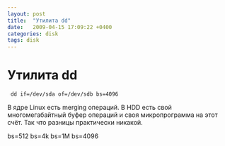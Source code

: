 ```yaml
---
layout: post
title:  "Утилита dd"
date:   2009-04-15 17:09:22 +0400
categories: disk
tags: disk
---
```


# Утилита dd
```
 dd if=/dev/sda of=/dev/sdb bs=4096
```

В ядре Linux есть merging операций. В HDD есть свой многомегабайтный буфер операций и своя микропрограмма на этот счёт. Так что разницы практически никакой.

bs=512 bs=4k bs=1M bs=4096
